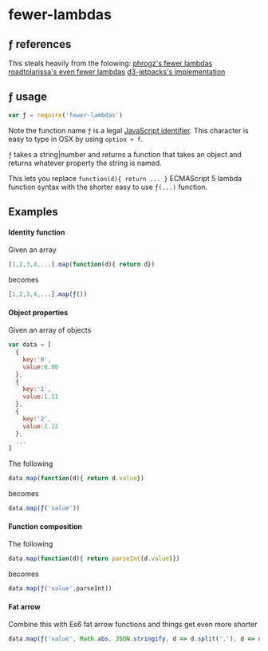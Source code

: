 # fewer-lambdas

## ƒ references

This steals heavily from the folowing:
    [phrogz's fewer lambdas](http://phrogz.net/fewer-lambdas-in-d3-js)
    [roadtolarissa's even fewer lambdas](http://roadtolarissa.com/blog/2014/06/23/even-fewer-lamdas-with-d3/)
    [d3-jetpacks's implementation](https://github.com/gka/d3-jetpack#ƒ-or-d3f)

## ƒ usage

```js
var ƒ = require('fewer-lambdas')
```

Note the function name `ƒ` is a legal [JavaScript identifier](http://stackoverflow.com/questions/1661197/what-characters-are-valid-for-javascript-variable-names/9337047#9337047). This character is easy to type in OSX by using `option + f`.

`ƒ` takes a string|number and returns a function that takes an object and returns whatever property the string is named. 

This lets you replace ``function(d){ return ... }`` ECMAScript 5 lambda function syntax with the shorter easy to use `ƒ(...)` function.


## Examples

#### Identity function

Given an array

```js
[1,2,3,4,...].map(function(d){ return d})
```
becomes

```js
[1,2,3,4,...].map(ƒ())
```

#### Object properties

Given an array of objects

```js
var data = [
  {
    key:'0',
    value:0.00
  },
  {
    key:'1',
    value:1.11
  },
  {
    key:'2',
    value:2.22
  },
  ...
]
```

The following

```js
data.map(function(d){ return d.value})
```

becomes

```js
data.map(ƒ('value'))
```

#### Function composition

The following

```js
data.map(function(d){ return parseInt(d.value)})
```

becomes

```js
data.map(ƒ('value',parseInt))
```

#### Fat arrow

Combine this with Es6 fat arrow functions and things get even more shorter

```js
data.map(ƒ('value', Math.abs, JSON.stringify, d => d.split('.'), d => d.join(''), d => +d))
```